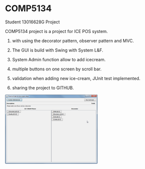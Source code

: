 # COMP5134
Student 13016628G Project

COMP5134 project is a project for ICE POS system.

1) with using the decorator pattern, observer pattern and MVC.

2) The GUI is build with Swing with System L&F.

3) System Admin function allow to add icecream.

4) multiple buttons on one screen by scroll bar.

5) validation when adding new ice-cream, JUnit test implemented.

6) sharing the project to GITHUB.


<img src="https://github.com/thinkinghea/COMP5134/blob/master/COMP5134/res/cover.png" alt="Demo View" style="width:304px;height:228px">
